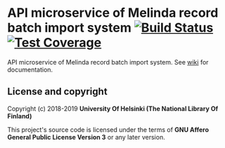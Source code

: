 # API microservice of Melinda record batch import system [![Build Status](https://travis-ci.org/NatLibFi/melinda-record-import-api.svg)](https://travis-ci.org/NatLibFi/melinda-record-import-api) [![Test Coverage](https://codeclimate.com/github/NatLibFi/melinda-record-import-api/badges/coverage.svg)](https://codeclimate.com/github/NatLibFi/melinda-record-import-api/coverage)

API microservice of Melinda record batch import system. See [wiki](../../wiki) for documentation.

## License and copyright

Copyright (c) 2018-2019 **University Of Helsinki (The National Library Of Finland)**

This project's source code is licensed under the terms of **GNU Affero General Public License Version 3** or any later version.
